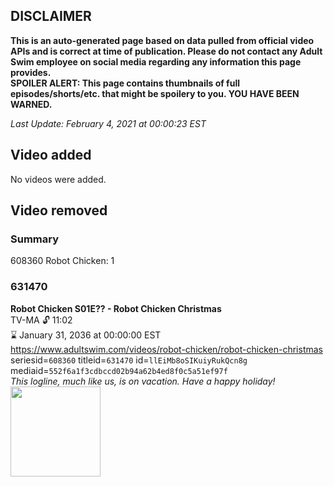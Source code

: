 ## DISCLAIMER
**This is an auto-generated page based on data pulled from official video APIs and is correct at time of publication. Please do not contact any Adult Swim employee on social media regarding any information this page provides.**  
**SPOILER ALERT: This page contains thumbnails of full episodes/shorts/etc. that might be spoilery to you. YOU HAVE BEEN WARNED.**  

_Last Update: February 4, 2021 at 00:00:23 EST_
## Video added
No videos were added.  
## Video removed
### Summary
608360 Robot Chicken: 1  
### 631470
**Robot Chicken S01E?? - Robot Chicken Christmas**  
TV-MA 🔓 11:02  
⌛ January 31, 2036 at 00:00:00 EST  
https://www.adultswim.com/videos/robot-chicken/robot-chicken-christmas  
seriesid=`608360` titleid=`631470` id=`llEiMb8oSIKuiyRukQcn8g` mediaid=`552f6a1f3cdbccd02b94a62b4ed8f0c5a51ef97f`  
_This logline, much like us, is on vacation.  Have a happy holiday!_  
<a href="https://media.cdn.adultswim.com/uploads/20200324/thumbnails/2_203241013368-robotchicken_xmas2005.jpg"><img src="https://media.cdn.adultswim.com/uploads/20200324/thumbnails/2_203241013368-robotchicken_xmas2005.jpg" height="144px" /></a>
